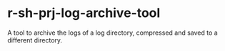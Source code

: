 # r-sh-prj-log-archive-tool
 A tool to archive the logs of a log directory, compressed and saved to a different directory.
